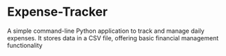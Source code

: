 # Expense-Tracker
A simple command-line Python application to track and manage daily expenses. It stores data in a CSV file, offering basic financial management functionality

